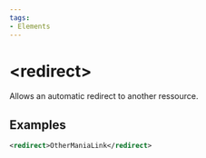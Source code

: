 ```yaml
---
tags:
- Elements
---
```


# &lt;redirect&gt;
Allows an automatic redirect to another ressource.

## Examples
```xml
<redirect>OtherManiaLink</redirect>
```